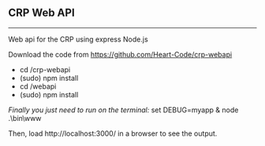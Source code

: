 ## CRP Web API
-----

Web api for the CRP using express Node.js

Download the code from https://github.com/Heart-Code/crp-webapi

* cd /crp-webapi
 * (sudo) npm install
* cd /webapi
 * (sudo) npm install

*Finally you just need to run on the terminal:*
set DEBUG=myapp & node .\bin\www 

Then, load http://localhost:3000/ in a browser to see the output.
